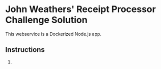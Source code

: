 # John Weathers' Receipt Processor Challenge Solution
This webservice is a Dockerized Node.js app.
## Instructions
1.